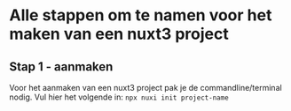 # Alle stappen om te namen voor het maken van een nuxt3 project

## Stap 1 - aanmaken
Voor het aanmaken van een nuxt3 project pak je de commandline/terminal nodig. Vul hier het volgende in:
`npx nuxi init project-name`
